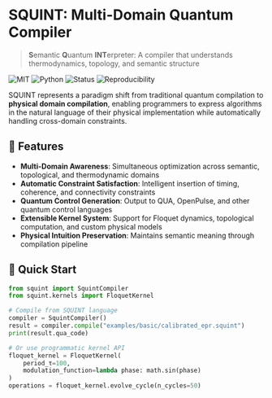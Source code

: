# SQUINT: Multi-Domain Quantum Compiler

> **S**emantic **Q**uantum **INT**erpreter: A compiler that understands thermodynamics, topology, and semantic structure

![MIT](https://img.shields.io/badge/License-MIT-green.svg)
![Python](https://img.shields.io/badge/Python-3.10%2B-blue)
![Status](https://img.shields.io/badge/status-v0.1.0-brightgreen)
![Reproducibility](https://github.com/Dr-Loo/SQUINT/actions/workflows/reproducibility.yml/badge.svg)

SQUINT represents a paradigm shift from traditional quantum compilation to **physical domain compilation**, enabling programmers to express algorithms in the natural language of their physical implementation while automatically handling cross-domain constraints.

## 🌟 Features

- **Multi-Domain Awareness**: Simultaneous optimization across semantic, topological, and thermodynamic domains
- **Automatic Constraint Satisfaction**: Intelligent insertion of timing, coherence, and connectivity constraints
- **Quantum Control Generation**: Output to QUA, OpenPulse, and other quantum control languages
- **Extensible Kernel System**: Support for Floquet dynamics, topological computation, and custom physical models
- **Physical Intuition Preservation**: Maintains semantic meaning through compilation pipeline

## 🚀 Quick Start

```python
from squint import SquintCompiler
from squint.kernels import FloquetKernel

# Compile from SQUINT language
compiler = SquintCompiler()
result = compiler.compile("examples/basic/calibrated_epr.squint")
print(result.qua_code)

# Or use programmatic kernel API
floquet_kernel = FloquetKernel(
    period_τ=100,
    modulation_function=lambda phase: math.sin(phase)
)
operations = floquet_kernel.evolve_cycle(n_cycles=50)

